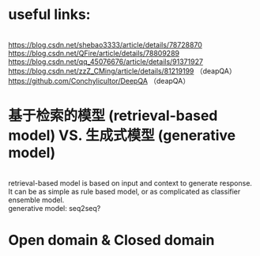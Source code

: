 # useful links:
<br> https://blog.csdn.net/shebao3333/article/details/78728870
<br> https://blog.csdn.net/QFire/article/details/78809289
<br> https://blog.csdn.net/qq_45076676/article/details/91371927
<br> https://blog.csdn.net/zzZ_CMing/article/details/81219199 （deapQA）
<br> https://github.com/Conchylicultor/DeepQA （deapQA）

# 基于检索的模型 (retrieval-based model) VS. 生成式模型 (generative model)
<br> retrieval-based model is based on input and context to generate response. It can be as simple as rule based model, or as complicated as classifier ensemble model.
<br> generative model: seq2seq?

# Open domain & Closed domain
